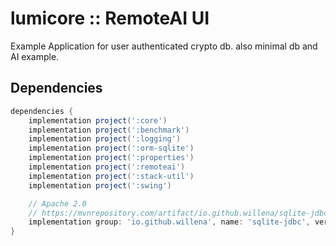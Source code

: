 # lumicore :: RemoteAI UI

Example Application for user authenticated crypto db. also minimal db and AI example.

## Dependencies

```groovy
dependencies {
    implementation project(':core')
    implementation project(':benchmark')
    implementation project(':logging')
    implementation project(':orm-sqlite')
    implementation project(':properties')
    implementation project(':remoteai')
    implementation project(':stack-util')
    implementation project(':swing')

    // Apache 2.0
	// https://mvnrepository.com/artifact/io.github.willena/sqlite-jdbc
	implementation group: 'io.github.willena', name: 'sqlite-jdbc', version: '3.38.1'
}
```